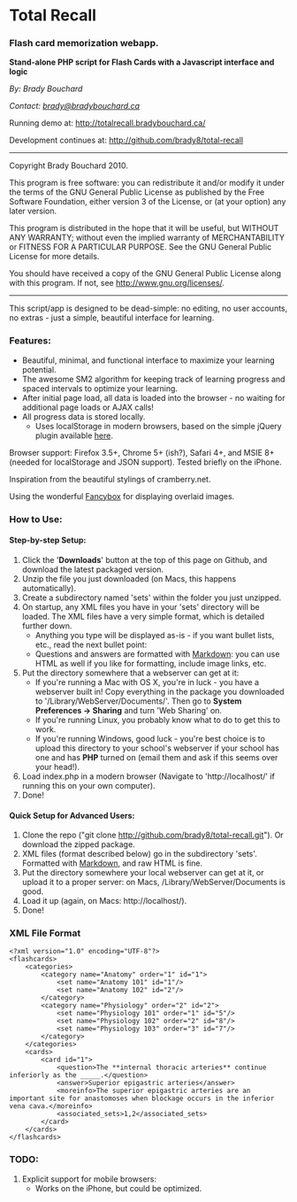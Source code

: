# Total Recall
### Flash card memorization webapp.

**Stand-alone PHP script for Flash Cards with a Javascript interface and logic**

*By: Brady Bouchard*

*Contact: brady@bradybouchard.ca*

Running demo at: <http://totalrecall.bradybouchard.ca/>

Development continues at: <http://github.com/brady8/total-recall>

------------------------------------------------------------------

Copyright Brady Bouchard 2010.

This program is free software: you can redistribute it and/or modify
it under the terms of the GNU General Public License as published by
the Free Software Foundation, either version 3 of the License, or
(at your option) any later version.

This program is distributed in the hope that it will be useful,
but WITHOUT ANY WARRANTY; without even the implied warranty of
MERCHANTABILITY or FITNESS FOR A PARTICULAR PURPOSE.  See the
GNU General Public License for more details.

You should have received a copy of the GNU General Public License
along with this program.  If not, see <http://www.gnu.org/licenses/>.

------------------------------------------------------------------

This script/app is designed to be dead-simple: no editing, no user accounts, no extras - just a simple, beautiful interface for learning.

### Features:

* Beautiful, minimal, and functional interface to maximize your learning potential.
* The awesome SM2 algorithm for keeping track of learning progress and spaced intervals to optimize your learning.
* After initial page load, all data is loaded into the browser - no waiting for additional page loads or AJAX calls!
* All progress data is stored locally.
	* Uses localStorage in modern browsers, based on the simple jQuery plugin available [here](http://www.stoimen.com/blog/2010/02/25/jquery-localstorage-plugin/).

Browser support: Firefox 3.5+, Chrome 5+ (ish?), Safari 4+, and MSIE 8+ (needed for localStorage and JSON support). Tested briefly on the iPhone.

Inspiration from the beautiful stylings of cramberry.net.

Using the wonderful [Fancybox](http://fancybox.net/) for displaying overlaid images.

### How to Use:

#### Step-by-step Setup:

1. Click the '**Downloads**' button at the top of this page on Github, and download the latest packaged version.
2. Unzip the file you just downloaded (on Macs, this happens automatically).
3. Create a subdirectory named 'sets' within the folder you just unzipped.
3. On startup, any XML files you have in your 'sets' directory will be loaded. The XML files have a very simple format, which is detailed further down.
	* Anything you type will be displayed as-is - if you want bullet lists, etc., read the next bullet point:
	* Questions and answers are formatted with [Markdown](http://daringfireball.net/projects/markdown/): you can use HTML as well if you like for formatting, include image links, etc.
4. Put the directory somewhere that a webserver can get at it:
	* If you're running a Mac with OS X, you're in luck - you have a webserver built in! Copy everything in the package you downloaded to '/Library/WebServer/Documents/'. Then go to **System Preferences -> Sharing** and turn 'Web Sharing' on.
	* If you're running Linux, you probably know what to do to get this to work.
	* If you're running Windows, good luck - you're best choice is to upload this directory to your school's webserver if your school has one and has **PHP** turned on (email them and ask if this seems over your head!).
5. Load index.php in a modern browser (Navigate to 'http://localhost/' if running this on your own computer).
6. Done!

#### Quick Setup for Advanced Users:

1. Clone the repo ("git clone http://github.com/brady8/total-recall.git"). Or download the zipped package.
2. XML files (format described below) go in the subdirectory 'sets'. Formatted with [Markdown](http://daringfireball.net/projects/markdown/), and raw HTML is fine.
3. Put the directory somewhere your local webserver can get at it, or upload it to a proper server: on Macs, /Library/WebServer/Documents is good.
4. Load it up (again, on Macs: http://localhost/).
5. Done!

### XML File Format

	<?xml version="1.0" encoding="UTF-8"?>
	<flashcards>
		<categories>
			<category name="Anatomy" order="1" id="1">
				<set name="Anatomy 101" id="1"/>
				<set name="Anatomy 102" id="2"/>
			</category>
			<category name="Physiology" order="2" id="2">
				<set name="Physiology 101" order="1" id="5"/>
				<set name="Physiology 102" order="2" id="8"/>
				<set name="Physiology 103" order="3" id="7"/>
			</category>
		</categories>
		<cards>
			<card id="1">
				<question>The **internal thoracic arteries** continue inferiorly as the _____.</question>
				<answer>Superior epigastric arteries</answer>
				<moreinfo>The superior epigastric arteries are an important site for anastomoses when blockage occurs in the inferior vena cava.</moreinfo>
				<associated_sets>1,2</associated_sets>
			</card>
		</cards>
	</flashcards>

### TODO:

1. Explicit support for mobile browsers:
	* Works on the iPhone, but could be optimized.
